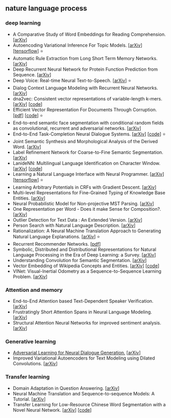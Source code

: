 ## nature language process

### deep learning

- A Comparative Study of Word Embeddings for Reading Comprehension. [[arXiv](https://arxiv.org/abs/1703.00993)]
- Autoencoding Variational Inference For Topic Models. [[arXiv](https://arxiv.org/abs/1703.01488)] [[tensorflow](https://github.com/akashgit/autoencoding_vi_for_topic_models)] :star:
- Automatic Rule Extraction from Long Short Term Memory Networks. [[arXiv](https://arxiv.org/abs/1702.02540)]
- Deep Recurrent Neural Network for Protein Function Prediction from Sequence. [[arXiv](https://arxiv.org/abs/1701.08318)]
- Deep Voice: Real-time Neural Text-to-Speech. [[arXiv](https://arxiv.org/abs/1702.07825)] :star:
- Dialog Context Language Modeling with Recurrent Neural Networks. [[arXiv](https://arxiv.org/abs/1701.04056)]
- dna2vec: Consistent vector representations of variable-length k-mers. [[arXiv](https://arxiv.org/abs/1701.06279)] [[code](https://pnpnpn.github.io/dna2vec/)]
- Efficient Vector Representation For Documents Through Corruption. [[pdf](https://openreview.net/pdf?id=B1Igu2ogg)] [[code](https://github.com/mchen24/iclr2017)] :star:
- End-to-end semantic face segmentation with conditional random fields as convolutional, recurrent and adversarial networks. [[arXiv](https://arxiv.org/abs/1703.03305)]
- End-to-End Task-Completion Neural Dialogue Systems. [[arXiv](https://arxiv.org/abs/1703.01008)] [[code](https://github.com/MiuLab/TC-Bot)] :star:
- Joint Semantic Synthesis and Morphological Analysis of the Derived Word. [[arXiv](https://arxiv.org/abs/1701.00946)]
- Label Refinement Network for Coarse-to-Fine Semantic Segmentation. [[arXiv](https://arxiv.org/abs/1703.00551)]
- LanideNN: Multilingual Language Identification on Character Window. [[arXiv](https://arxiv.org/abs/1701.03338)] [[code](https://github.com/tomkocmi/LanideNN)]
- Learning a Natural Language Interface with Neural Programmer. [[arXiv](https://arxiv.org/abs/1611.08945)] [[tensorflow](https://github.com/tensorflow/models/tree/master/neural_programmer)] :star:
- Learning Arbitrary Potentials in CRFs with Gradient Descent. [[arXiv](https://arxiv.org/abs/1701.06805)]
- Multi-level Representations for Fine-Grained Typing of Knowledge Base Entities. [[arXiv](https://arxiv.org/abs/1701.02025)]
- Neural Probabilistic Model for Non-projective MST Parsing. [[arXiv](https://arxiv.org/abs/1701.00874)]
- One Representation per Word - Does it make Sense for Composition?.  [[arXiv](https://arxiv.org/abs/1702.06696)]
- Outlier Detection for Text Data : An Extended Version. [[arXiv](https://128.84.21.199/abs/1701.01325v1)]
- Person Search with Natural Language Description. [[arXiv](https://arxiv.org/abs/1702.05729)]
- Rationalization: A Neural Machine Translation Approach to Generating Natural Language Explanations. [[arXiv](https://arxiv.org/abs/1702.07826)] :star:
- Recurrent Recommender Networks. [[pdf](http://alexbeutel.com/papers/rrn_wsdm2017.pdf)]
- Symbolic, Distributed and Distributional Representations for Natural Language Processing in the Era of Deep Learning: a Survey. [[arXiv](https://arxiv.org/abs/1702.00764)]
- Understanding Convolution for Semantic Segmentation. [[arXiv](https://arxiv.org/abs/1702.08502)]
- Vector Embedding of Wikipedia Concepts and Entities. [[arXiv](https://arxiv.org/abs/1702.03470)] [[code](https://github.com/ehsansherkat/ConVec)]
- VINet: Visual-Inertial Odometry as a Sequence-to-Sequence Learning Problem. [[arXiv](https://arxiv.org/abs/1701.08376)]

### Attention and memory 

- End-to-End Attention based Text-Dependent Speaker Verification. [[arXiv](https://arxiv.org/abs/1701.00562)]
- Frustratingly Short Attention Spans in Neural Language Modeling. [[arXiv](https://arxiv.org/abs/1702.04521)]
- Structural Attention Neural Networks for improved sentiment analysis. [[arXiv](https://arxiv.org/abs/1701.01811)]

### Generative learning

- [Adversarial Learning for Neural Dialogue Generation.](https://zhuanlan.zhihu.com/p/25027693) [[arXiv](https://arxiv.org/abs/1701.06547)]
- Improved Variational Autoencoders for Text Modeling using Dilated Convolutions. [[arXiv](https://arxiv.org/abs/1702.08139)] 
  
### Transfer learning

- Domain Adaptation in Question Answering. [[arXiv](https://arxiv.org/abs/1702.02171)]
- Neural Machine Translation and Sequence-to-sequence Models: A Tutorial. [[arXiv](https://arxiv.org/abs/1703.01619)]
- Transfer Learning for Low-Resource Chinese Word Segmentation with a Novel Neural Network. [[arXiv](https://arxiv.org/abs/1702.04488)] [[code](https://github.com/jincy520/Low-Resource-CWS-)]